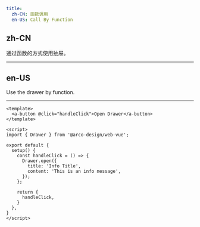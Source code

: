 ```yaml
title:
  zh-CN: 函数调用
  en-US: Call By Function
```

## zh-CN

通过函数的方式使用抽屉。

---

## en-US

Use the drawer by function.

---

```vue
<template>
  <a-button @click="handleClick">Open Drawer</a-button>
</template>

<script>
import { Drawer } from '@arco-design/web-vue';

export default {
  setup() {
    const handleClick = () => {
      Drawer.open({
        title: 'Info Title',
        content: 'This is an info message',
      });
    };

    return {
      handleClick,
    }
  },
}
</script>
```

